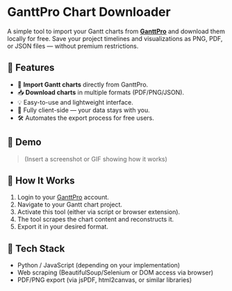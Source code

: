 # GanttPro Chart Downloader

A simple tool to import your Gantt charts from **[GanttPro](https://ganttpro.com/)** and download them locally for free. Save your project timelines and visualizations as PNG, PDF, or JSON files — without premium restrictions.

## 🚀 Features

- 🔄 **Import Gantt charts** directly from GanttPro.
- 📥 **Download charts** in multiple formats (PDF/PNG/JSON).
- 💡 Easy-to-use and lightweight interface.
- 🔐 Fully client-side — your data stays with you.
- 🛠️ Automates the export process for free users.

## 📸 Demo

> (Insert a screenshot or GIF showing how it works)

## 🧠 How It Works

1. Login to your [GanttPro](https://ganttpro.com/) account.
2. Navigate to your Gantt chart project.
3. Activate this tool (either via script or browser extension).
4. The tool scrapes the chart content and reconstructs it.
5. Export it in your desired format.

## 🧰 Tech Stack

- Python / JavaScript (depending on your implementation)
- Web scraping (BeautifulSoup/Selenium or DOM access via browser)
- PDF/PNG export (via jsPDF, html2canvas, or similar libraries)
